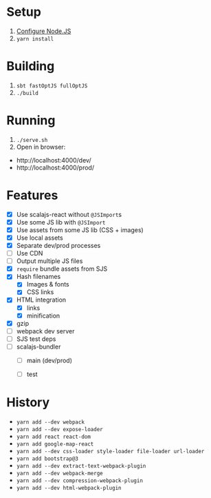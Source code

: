 # Setup

1. [Configure Node.JS](https://gist.github.com/japgolly/775314a0cb24e33653b059b8f8540250)
2. `yarn install`

# Building
1. `sbt fastOptJS fullOptJS`
2. `./build`

# Running
1. `./serve.sh`
2. Open in browser:
  * http://localhost:4000/dev/
  * http://localhost:4000/prod/


# Features

- [x] Use scalajs-react without `@JSImport`s
- [x] Use some JS lib with `@JSImport`
- [x] Use assets from some JS lib (CSS + images)
- [x] Use local assets
- [x] Separate dev/prod processes
- [ ] Use CDN
- [ ] Output multiple JS files
- [x] `require` bundle assets from SJS
- [x] Hash filenames
  - [x] Images & fonts
  - [x] CSS links
- [x] HTML integration
  - [x] links
  - [x] minification
- [x] gzip
- [ ] webpack dev server
- [ ] SJS test deps
- [ ] scalajs-bundler
  - [ ] main (dev/prod)
  - [ ] test


# History
* `yarn add --dev webpack`
* `yarn add --dev expose-loader`
* `yarn add react react-dom`
* `yarn add google-map-react`
* `yarn add --dev css-loader style-loader file-loader url-loader`
* `yarn add bootstrap@3`
* `yarn add --dev extract-text-webpack-plugin`
* `yarn add --dev webpack-merge`
* `yarn add --dev compression-webpack-plugin`
* `yarn add --dev html-webpack-plugin`
